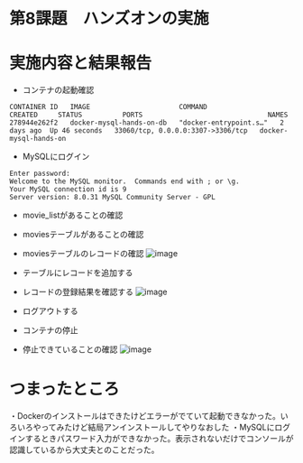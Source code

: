 # 第8課題　ハンズオンの実施

# 実施内容と結果報告
- コンテナの起動確認
```$ docker ps
CONTAINER ID   IMAGE                      COMMAND                  CREATED     STATUS          PORTS                               NAMES
278944e262f2   docker-mysql-hands-on-db   "docker-entrypoint.s…"   2 days ago  Up 46 seconds   33060/tcp, 0.0.0.0:3307->3306/tcp   docker-mysql-hands-on
```
- MySQLにログイン
```$ winpty docker compose exec db mysql -uroot -p
Enter password:
Welcome to the MySQL monitor.  Commands end with ; or \g.
Your MySQL connection id is 9
Server version: 8.0.31 MySQL Community Server - GPL
```
- movie_listがあることの確認
- moviesテーブルがあることの確認
- moviesテーブルのレコードの確認
![image](https://user-images.githubusercontent.com/114993632/212031591-2314a73f-c75c-4477-8d0e-bed09c0439e0.png)

- テーブルにレコードを追加する
- レコードの登録結果を確認する
![image](https://user-images.githubusercontent.com/114993632/212031961-7b914961-8943-4158-b7df-2d09b560e752.png)

- ログアウトする
- コンテナの停止
- 停止できていることの確認
![image](https://user-images.githubusercontent.com/114993632/212032312-295ac7d3-1eb3-4b6a-88c8-2b36ea2b2798.png)

# つまったところ
・Dockerのインストールはできたけどエラーがでていて起動できなかった。いろいろやってみたけど結局アンインストールしてやりなおした
・MySQLにログインするときパスワード入力ができなかった。表示されないだけでコンソールが認識しているから大丈夫とのことだった。
